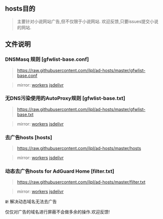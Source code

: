 ## hosts目的
> 主要针对小说网站广告,但不仅限于小说网站. 欢迎反馈,只要issues提交小说的网站. 

## 文件说明

### DNSMasq 规则 [gfwlist-base.conf]
> https://raw.githubusercontent.com/ilpl/ad-hosts/master/gfwlist-base.conf

> mirror: [workers](https://raw.ilpl.workers.dev/ilpl/ad-hosts/master/gfwlist-base.conf) [jsdelivr](https://cdn.jsdelivr.net/gh/ilpl/ad-hosts@master/gfwlist-base.conf)

### 无DNS污染使用的AutoProxy规则 [gfwlist-base.txt]
> https://raw.githubusercontent.com/ilpl/ad-hosts/master/gfwlist-base.txt

> mirror: [workers](https://raw.ilpl.workers.dev/ilpl/ad-hosts/master/gfwlist-base.txt)  [jsdelivr](https://cdn.jsdelivr.net/gh/ilpl/ad-hosts@master/gfwlist-base.txt)

### 去广告hosts [hosts]
> https://raw.githubusercontent.com/ilpl/ad-hosts/master/hosts

> mirror: [workers](https://raw.ilpl.workers.dev/ilpl/ad-hosts/master/hosts) [jsdelivr](https://cdn.jsdelivr.net/gh/ilpl/ad-hosts@master/hosts)

### 动态去广告hosts for AdGuard Home [filter.txt]
> https://raw.githubusercontent.com/ilpl/ad-hosts/master/filter.txt

> mirror: [workers](https://raw.ilpl.workers.dev/ilpl/ad-hosts/master/filter.txt)  [jsdelivr](https://cdn.jsdelivr.net/gh/ilpl/ad-hosts@master/filter.txt)

`新` 解决动态域名无法去广告

仅仅对广告的域名进行屏蔽不会做多余的操作.欢迎反馈!

